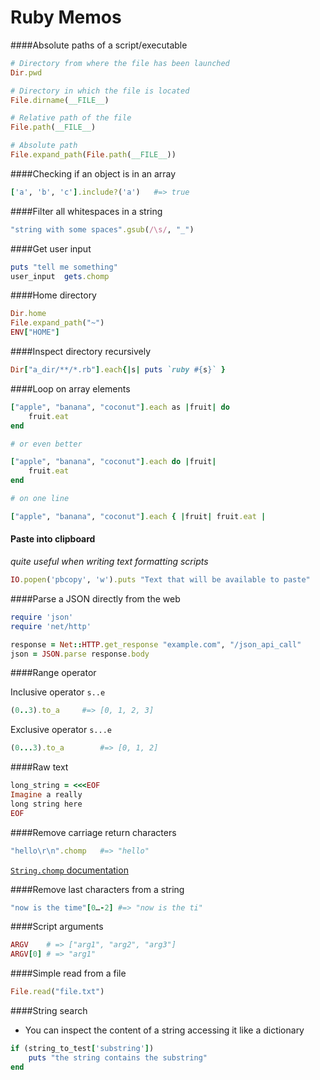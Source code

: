 Ruby Memos
==========

####Absolute paths of a script/executable
	
```ruby
# Directory from where the file has been launched
Dir.pwd

# Directory in which the file is located
File.dirname(__FILE__)

# Relative path of the file
File.path(__FILE__)

# Absolute path
File.expand_path(File.path(__FILE__))
```

####Checking if an object is in an array

```ruby
['a', 'b', 'c'].include?('a')	#=> true
```

####Filter all whitespaces in a string

```ruby
"string with some spaces".gsub(/\s/, "_")
```

####Get user input

```ruby
puts "tell me something"
user_input	gets.chomp
```

####Home directory

```ruby
Dir.home
File.expand_path("~")
ENV["HOME"]
```

####Inspect directory recursively

```ruby
Dir["a_dir/**/*.rb"].each{|s| puts `ruby #{s}` }
```

####Loop on array elements

```ruby
["apple", "banana", "coconut"].each as |fruit| do
	fruit.eat
end

# or even better

["apple", "banana", "coconut"].each do |fruit|
	fruit.eat
end

# on one line

["apple", "banana", "coconut"].each { |fruit| fruit.eat |
```

#### Paste into clipboard

_quite useful when writing text formatting scripts_

```ruby
IO.popen('pbcopy', 'w').puts "Text that will be available to paste"
````

####Parse a JSON directly from the web

```ruby
require 'json'
require 'net/http'

response = Net::HTTP.get_response "example.com", "/json_api_call"
json = JSON.parse response.body
```

####Range operator

Inclusive operator `s..e`

```ruby	
(0..3).to_a		#=> [0, 1, 2, 3]
```
	
Exclusive operator `s...e`

```ruby
(0...3).to_a		#=> [0, 1, 2]
```

####Raw text

```ruby	
long_string = <<<EOF
Imagine a really
long string here
EOF
```
	
####Remove carriage return characters

```ruby
"hello\r\n".chomp	#=> "hello"
```
	
[`String.chomp` documentation](http://ruby-doc.org/core-2.0/String.html#method-i-chomp)

####Remove last characters from a string

```ruby
"now is the time"[0…-2]	#=> "now is the ti"
```

####Script arguments

```ruby
ARGV	# => ["arg1", "arg2", "arg3"]
ARGV[0] # => "arg1"
```
	
####Simple read from a file

```ruby
File.read("file.txt")	
```
	
####String search

* You can inspect the content of a string accessing it like a dictionary

```ruby
if (string_to_test['substring'])
	puts "the string contains the substring"
end
```

